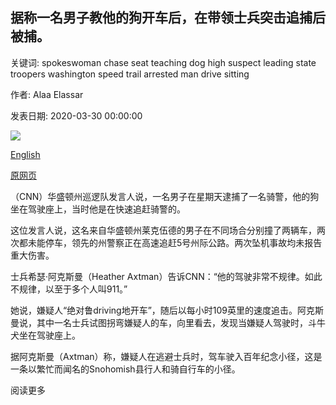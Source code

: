 ## 据称一名男子教他的狗开车后，在带领士兵突击追捕后被捕。

关键词: spokeswoman chase seat teaching dog high suspect leading state troopers washington speed trail arrested man drive sitting

作者: Alaa Elassar

发表日期: 2020-03-30 00:00:00

![](https://cdn.cnn.com/cnnnext/dam/assets/200330183828-washington-man-arrested-pitbull-drive-trnd-super-tease.jpg)

[English](A%20man%20allegedly%20teaching%20his%20dog%20to%20drive%20was%20arrested%20after%20leading%20troopers%20on%20a%20high%20speed%20chase.md)

[原网页](https://edition.cnn.com/2020/03/30/us/washington-man-arrested-pit-bull-drive-trnd/index.html)

（CNN）华盛顿州巡逻队发言人说，一名男子在星期天逮捕了一名骑警，他的狗坐在驾驶座上，当时他是在快速追赶骑警的。

这位发言人说，这名来自华盛顿州莱克伍德的男子在不同场合分别撞了两辆车，两次都未能停车，领先的州警察正在高速追赶5号州际公路。两次坠机事故均未报告重大伤害。

士兵希瑟·阿克斯曼（Heather Axtman）告诉CNN：“他的驾驶非常不规律。如此不规律，以至于多个人叫911。”

她说，嫌疑人“绝对鲁driving地开车”，随后以每小时109英里的速度追击。阿克斯曼说，其中一名士兵试图拐弯嫌疑人的车，向里看去，发现当嫌疑人驾驶时，斗牛犬坐在驾驶座上。

据阿克斯曼（Axtman）称，嫌疑人在逃避士兵时，驾车驶入百年纪念小径，这是一条以繁忙而闻名的Snohomish县行人和骑自行车的小径。

阅读更多